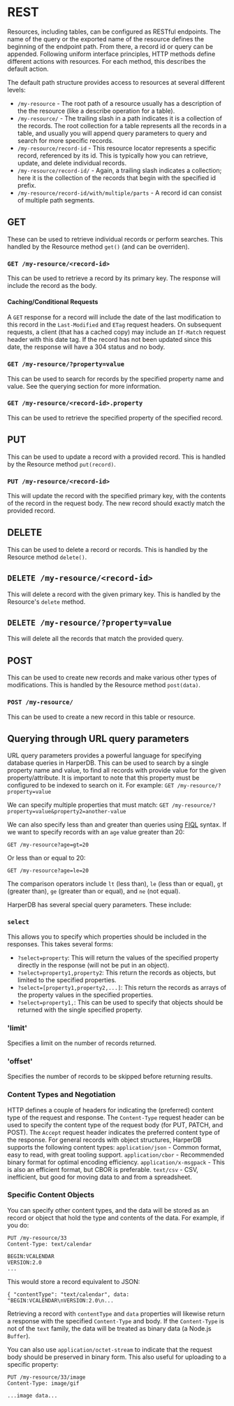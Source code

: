 # REST

Resources, including tables, can be configured as RESTful endpoints. The name of the query or the exported name of the resource defines the beginning of the endpoint path. From there, a record id or query can be appended. Following uniform interface principles, HTTP methods define different actions with resources. For each method, this describes the default action.

The default path structure provides access to resources at several different levels:
* `/my-resource` - The root path of a resource usually has a description of the the resource (like a describe operation for a table).
* `/my-resource/` - The trailing slash in a path indicates it is a collection of the records. The root collection for a table represents all the records in a table, and usually you will append query parameters to query and search for more specific records.
* `/my-resource/record-id` - This resource locator represents a specific record, referenced by its id. This is typically how you can retrieve, update, and delete individual records.
* `/my-resource/record-id/` - Again, a trailing slash indicates a collection; here it is the collection of the records that begin with the specified id prefix.
* `/my-resource/record-id/with/multiple/parts` - A record id can consist of multiple path segments.

## GET
These can be used to retrieve individual records or perform searches. This handled by the Resource method `get()` (and can be overriden).

### `GET /my-resource/<record-id>`

This can be used to retrieve a record by its primary key. The response will include the record as the body.

#### Caching/Conditional Requests
A `GET` response for a record will include the date of the last modification to this record in the `Last-Modified` and `ETag` request headers. On subsequent requests, a client (that has a cached copy) may include an `If-Match` request header with this date tag. If the record has not been updated since this date, the response will have a 304 status and no body. 

### `GET /my-resource/?property=value`

This can be used to search for records by the specified property name and value. See the querying section for more information.

### `GET /my-resource/<record-id>.property`

This can be used to retrieve the specified property of the specified record.

## PUT

This can be used to update a record with a provided record. This is handled by the Resource method `put(record)`.

### `PUT /my-resource/<record-id>`

This will update the record with the specified primary key, with the contents of the record in the request body. The new record should exactly match the provided record.

## DELETE
This can be used to delete a record or records.
This is handled by the Resource method `delete()`.

## `DELETE /my-resource/<record-id>`

This will delete a record with the given primary key. This is handled by the Resource's `delete` method.

## `DELETE /my-resource/?property=value`

This will delete all the records that match the provided query.

## POST
This can be used to create new records and make various other types of modifications.
This is handled by the Resource method `post(data)`.

### `POST /my-resource/`
This can be used to create a new record in this table or resource.


## Querying through URL query parameters
URL query parameters provides a powerful language for specifying database queries in HarperDB. This can be used to search by a single property name and value, to find all records with provide value for the given property/attribute. It is important to note that this property must be configured to be indexed to search on it. For example:
`GET /my-resource/?property=value`

We can specify multiple properties that must match:
`GET /my-resource/?property=value&property2=another-value`

We can also specify less than and greater than queries using [FIQL](https://datatracker.ietf.org/doc/html/draft-nottingham-atompub-fiql-00) syntax. If we want to specify records with an `age` value greater than 20:

`GET /my-resource?age=gt=20`

Or less than or equal to 20:

`GET /my-resource?age=le=20`

The comparison operators include `lt` (less than), `le` (less than or equal), `gt` (greater than), `ge` (greater than or equal), and `ne` (not equal).

HarperDB has several special query parameters. These include:
### `select`
This allows you to specify which properties should be included in the responses. This takes several forms:
* `?select=property`: This will return the values of the specified property directly in the response (will not be put in an object).
* `?select=property1,property2`:  This return the records as objects, but limited to the specified properties.
* `?select=[property1,property2,...]`: This return the records as arrays of the property values in the specified properties.
* `?select=property1,`: This can be used to specify that objects should be returned with the single specified property.


### 'limit'
Specifies a limit on the number of records returned.

### 'offset'
Specifies the number of records to be skipped before returning results.

### Content Types and Negotiation
HTTP defines a couple of headers for indicating the (preferred) content type of the request and response. The `Content-Type` request header can be used to specify the content type of the request body (for PUT, PATCH, and POST). The `Accept` request header indicates the preferred content type of the response. For general records with object structures, HarperDB supports the following content types:
`application/json` - Common format, easy to read, with great tooling support.
`application/cbor` - Recommended binary format for optimal encoding efficiency.
`application/x-msgpack` - This is also an efficient format, but CBOR is preferable.
`text/csv` - CSV, inefficient, but good for moving data to and from a spreadsheet.

### Specific Content Objects
You can specify other content types, and the data will be stored as an record or object that hold the type and contents of the data. For example, if you do:
```
PUT /my-resource/33
Content-Type: text/calendar

BEGIN:VCALENDAR
VERSION:2.0
...
```
This would store a record equivalent to JSON:
```
{ "contentType": "text/calendar", data: "BEGIN:VCALENDAR\nVERSION:2.0\n...
```
Retrieving a record with `contentType` and `data` properties will likewise return a response with the specified `Content-Type` and body.
If the `Content-Type` is not of the `text` family, the data will be treated as binary data (a Node.js `Buffer`).

You can also use `application/octet-stream` to indicate that the request body should be preserved in binary form. This also useful for uploading to a specific property:
```
PUT /my-resource/33/image
Content-Type: image/gif

...image data...
```
